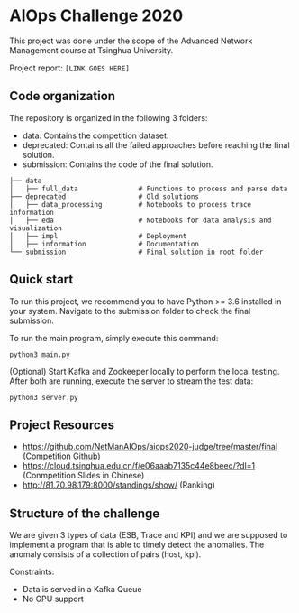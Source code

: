 # AIOps Challenge 2020

This project was done under the scope of the Advanced Network Management course at Tsinghua University.

Project report: `[LINK GOES HERE]`

## Code organization
The repository is organized in the following 3 folders:
- data: Contains the competition dataset.
- deprecated: Contains all the failed approaches before reaching the final solution.
- submission: Contains the code of the final solution.


```
├── data                         
│   ├── full_data               # Functions to process and parse data 
├── deprecated                  # Old solutions
│   ├── data_processing         # Notebooks to process trace information        
│   ├── eda                     # Notebooks for data analysis and visualization
│   ├── impl                    # Deployment
│   ├── information             # Documentation
└── submission                  # Final solution in root folder
```

## Quick start
To run this project, we recommend you to have Python >= 3.6 installed in your system.
Navigate to the submission folder to check the final submission.

To run the main program, simply execute this command:
```
python3 main.py
```

(Optional) Start Kafka and Zookeeper locally to perform the local testing. After both are running, execute the server to stream the test data:

```
python3 server.py
```

## Project Resources
- https://github.com/NetManAIOps/aiops2020-judge/tree/master/final (Competition Github)
- https://cloud.tsinghua.edu.cn/f/e06aaab7135c44e8beec/?dl=1 (Conmpetition Slides in Chinese)
- http://81.70.98.179:8000/standings/show/ (Ranking)

## Structure of the challenge
We are given 3 types of data (ESB, Trace and KPI) and we are supposed to implement a program that is able to timely detect the anomalies.
The anomaly consists of a collection of pairs (host, kpi).

Constraints:
- Data is served in a Kafka Queue
- No GPU support